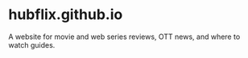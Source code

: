 # hubflix.github.io
A website for movie and web series reviews, OTT news, and where to watch guides.
